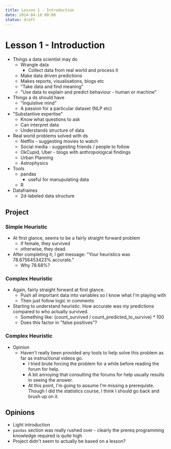 ```yaml
---
title: Lesson 1 - Introduction
date: 2014-04-16 00:00
status: draft
---
```


# Lesson 1 - Introduction

* Things a data scientist may do
    * Wrangle data
        * Collect data from real world and process it
    * Make data driven predictions
    * Makes reports, visualisations, blogs etc
    * "Take data and find meaning"
    * "Use data to explain and predict behaviour - human or machine"
* Things a ds should have
    * "Inquistive mind"
    * A passion for a particular dataset (NLP etc)
* "Substantive expertise"
    * Know what questions to ask
    * Can interpret data
    * Understands structure of data
* Real world problems solved with ds
    * Netflix - suggesting movies to watch
    * Social media - suggesting friends / people to follow
    * OkCupid, Uber - blogs with anthropological findings
    * Urban Planning
    * Astrophysics
* Tools
    * pandas
        * useful for manupulating data
    * R
* Dataframes
    * 2d-labeled data structure

## Project

### Simple Heuristic

* At first glance, seems to be a fairly straight forward problem
    * if female, they survived
    * otherwise, they dead.
* After completing it, I get message: "Your heuristics was 78.6756453423% accurate."
    * Why 78.68%?

### Complex Heuristic

* Again, fairly straight forward at first glance.
    * Push all important data into variables so I know what I'm playing with
    * Then just follow logic in comments
* Starting to understand heuristic. How accurate was my predictions compared to who actually survived.
    * Something like: (count_survived / count_predicted_to_survive) * 100
    * Does this factor in "false positives"?

### Complex Heuristic

* Opinion
    * Haven't really been provided any tools to help solve this problem as far as instructional videos go.
        * I tried brute forcing the problem for a while before reading the forum for help.
        * A bit annoying that consulting the forums for help usually results in seeing the answer.
        * At this point, I'm going to assume I'm missing a prerequiste. Though I did the statistics course, I think I should go back and brush up on it.

## Opinions

* Light introduction
* ```pandas``` section was really rushed over - clearly the prereq programming knowledge required is quite high
* Project didn't seem to actually be based on a lesson?
